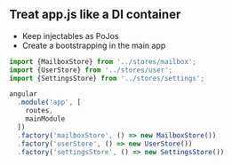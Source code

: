 ## Treat app.js like a DI container
- Keep injectables as PoJos <!-- .element: class="fragment" -->
- Create a bootstrapping in the main app <!-- .element: class="fragment" -->

```javascript
import {MailboxStore} from '../stores/mailbox';
import {UserStore} from '../stores/user';
import {SettingsStore} from '../stores/settings';

angular
  .module('app', [
    routes,
    mainModule
  ])
  .factory('mailboxStore', () => new MailboxStore())
  .factory('userStore', () => new UserStore())
  .factory('settingsStore', () => new SettingsStore())
```
